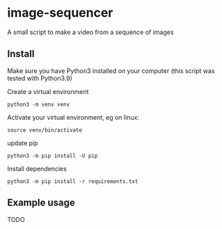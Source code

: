 # image-sequencer

A small script to make a video from a sequence of images

## Install

Make sure you have Python3 installed on your computer (this script was tested with Python3.9)

Create a virtual environment
```
python3 -m venv venv
```

Activate your virtual environment, eg on linux:

```
source venv/bin/activate
```

update pip

```
python3 -m pip install -U pip
```

Install dependencies

```
python3 -m pip install -r requirements.txt
```

## Example usage

TODO
